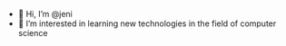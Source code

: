 - 👋 Hi, I’m @jeni
- 👀 I’m interested in learning new technologies in the field of computer science



<!---
jeni-k/jeni-k is a ✨ special ✨ repository because its `README.md` (this file) appears on your GitHub profile.
You can click the Preview link to take a look at your changes.
--->

